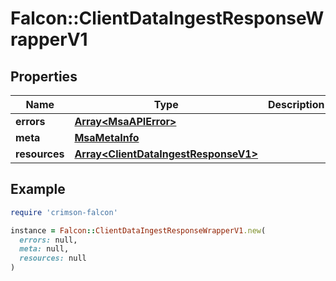 # Falcon::ClientDataIngestResponseWrapperV1

## Properties

| Name | Type | Description | Notes |
| ---- | ---- | ----------- | ----- |
| **errors** | [**Array&lt;MsaAPIError&gt;**](MsaAPIError.md) |  |  |
| **meta** | [**MsaMetaInfo**](MsaMetaInfo.md) |  |  |
| **resources** | [**Array&lt;ClientDataIngestResponseV1&gt;**](ClientDataIngestResponseV1.md) |  |  |

## Example

```ruby
require 'crimson-falcon'

instance = Falcon::ClientDataIngestResponseWrapperV1.new(
  errors: null,
  meta: null,
  resources: null
)
```

